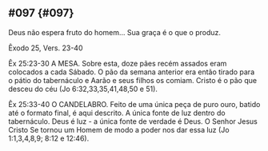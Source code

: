 ## #097 {#097}

Deus não espera fruto do homem... Sua graça é o que o produz.

Êxodo 25, Vers. 23-40

Êx 25:23-30 A MESA. Sobre esta, doze pães recém assados eram colocados a cada Sábado. O pão da semana anterior era então tirado para o pátio do tabernáculo e Aarão e seus filhos os comiam. Cristo é o pão que desceu do céu (Jo 6:32,33,35,41,48,50 e 51).

Êx 25:33-40 O CANDELABRO. Feito de uma única peça de puro ouro, batido até o formato final, é aqui descrito. A única fonte de luz dentro do tabernáculo. Deus é luz - a única fonte de verdade é Deus. O Senhor Jesus Cristo Se tornou um Homem de modo a poder nos dar essa luz (Jo 1:1,3,4,8,9; 8:12 e 12:46).